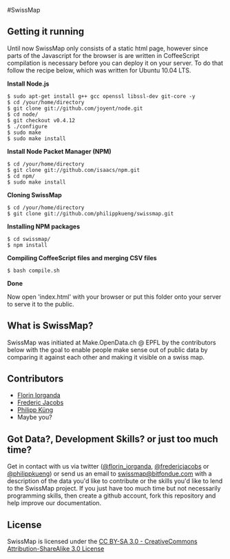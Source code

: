 #SwissMap

## Getting it running

Until now SwissMap only consists of a static html page, however since parts of the Javascript for the browser is are written in CoffeeScript compilation is necessary before you can deploy it on your server. To do that follow the recipe below, which was written for Ubuntu 10.04 LTS.

**Install Node.js**

    $ sudo apt-get install g++ gcc openssl libssl-dev git-core -y
    $ cd /your/home/directory
    $ git clone git://github.com/joyent/node.git
    $ cd node/
    $ git checkout v0.4.12
    $ ./configure
    $ sudo make
    $ sudo make install
  
**Install Node Packet Manager (NPM)**
 
    $ cd /your/home/directory
    $ git clone git://github.com/isaacs/npm.git
    $ cd npm/
    $ sudo make install
  
**Cloning SwissMap**

    $ cd /your/home/directory
    $ git clone git://github.com/philippkueng/swissmap.git
    
**Installing NPM packages**

    $ cd swissmap/
    $ npm install
  
**Compiling CoffeeScript files and merging CSV files**

    $ bash compile.sh
  
**Done**

Now open 'index.html' with your browser or put this folder onto your server to serve it to the public.

## What is SwissMap?

SwissMap was initiated at Make.OpenData.ch @ EPFL by the contributors below with the goal to enable people make sense out of public data by comparing it against each other and making it visible on a swiss map.

## Contributors

* [Florin Iorganda](http://twitter.com/#!/florin_iorganda)
* [Frederic Jacobs](https://github.com/FredericJacobs)
* [Philipp Küng](https://github.com/philippkueng)
* Maybe you?

## Got Data?, Development Skills? or just too much time?

Get in contact with us via twitter ([@florin_iorganda](http://twitter.com/#!/florin_iorganda), [@fredericjacobs](http://twitter.com/#!/fredericjacobs) or [@philippkueng](http://twitter.com/#!/philippkueng)) or send us an email to [swissmap@bitfondue.com](mailto:swissmap@bitfondue.com) with a description of the data you'd like to contribute or the skills you'd like to lend to the SwissMap project. If you just have too much time but not necessarily programming skills, then create a github account, fork this repository and help improve our documentation.
  
## License

SwissMap is licensed under the [CC BY-SA 3.0 - CreativeCommons Attribution-ShareAlike 3.0 License](http://creativecommons.org/licenses/by-sa/3.0/)
